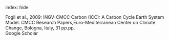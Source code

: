 index: hide

<div class="Citation">

  <div class="Citation-body">
    <div class="Citation-text">Fogli et al., 2009: INGV-CMCC Carbon (ICC): A Carbon Cycle Earth System Model. <span class="Article-journal">CMCC Research Papers,Euro-Mediterranean Center on Climate Change, Bologna, Italy, </span><span class="Article-volume"></span>31 pp.pp.</div>
    <div class="Citation-links">
      <div class="CitationLink" data-href="https://scholar.google.com/scholar?q=INGV-CMCC+Carbon+%28ICC%29%3A+A+Carbon+Cycle+Earth+System+Model">
        <div class="CitationLink-icon CitationLink-Scholar"></div>
        <div class="CitationLink-text">Google Scholar</div>
      </div>
    </div>
  </div>
</div>


<div class="Citation-copy">

</div>